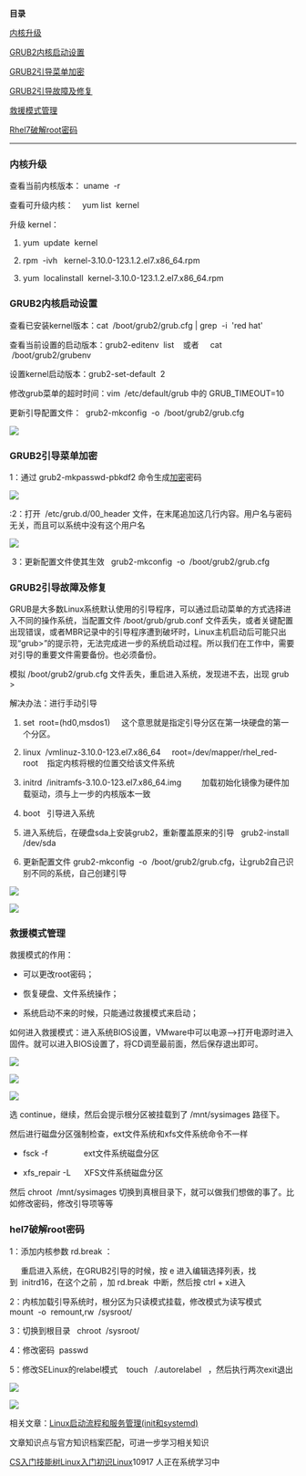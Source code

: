 **目录**

[内核升级](#t0)

[GRUB2内核启动设置](#t1)

[GRUB2引导菜单加密](#t2)

[GRUB2引导故障及修复](#t3)

[救援模式管理](#t4)

[Rhel7破解root密码](#t5)

* * *

### 内核升级

查看当前内核版本： uname  -r  
查看可升级内核：    yum list  kernel  
升级 kernel：

1.  yum  update  kernel 
2.  rpm  -ivh   kernel-3.10.0-123.1.2.el7.x86\_64.rpm
3.  yum  localinstall  kernel-3.10.0-123.1.2.el7.x86\_64.rpm

### GRUB2内核启动设置

查看已安装kernel版本：cat  /boot/grub2/grub.cfg | grep  -i  'red hat'  
查看当前设置的启动版本：grub2-editenv  list    或者     cat   /boot/grub2/grubenv  
设置kernel启动版本：grub2-set-default  2  
修改grub菜单的超时时间：vim  /etc/default/grub 中的 GRUB\_TIMEOUT=10  
更新引导配置文件：  grub2-mkconfig  -o  /boot/grub2/grub.cfg

![](https://img-blog.csdn.net/20180907102028637?watermark/2/text/aHR0cHM6Ly9ibG9nLmNzZG4ubmV0L3FxXzM2MTE5MTky/font/5a6L5L2T/fontsize/400/fill/I0JBQkFCMA==/dissolve/70)

### GRUB2引导菜单加密

1：通过 grub2-mkpasswd-pbkdf2 命令生成[加密](https://so.csdn.net/so/search?q=%E5%8A%A0%E5%AF%86&spm=1001.2101.3001.7020)密码

![](https://img-blog.csdn.net/20180907110342724?watermark/2/text/aHR0cHM6Ly9ibG9nLmNzZG4ubmV0L3FxXzM2MTE5MTky/font/5a6L5L2T/fontsize/400/fill/I0JBQkFCMA==/dissolve/70)

:2：打开  /etc/grub.d/00\_header 文件，在末尾追加这几行内容。用户名与密码无关，而且可以系统中没有这个用户名

![](https://img-blog.csdn.net/20180907110530211?watermark/2/text/aHR0cHM6Ly9ibG9nLmNzZG4ubmV0L3FxXzM2MTE5MTky/font/5a6L5L2T/fontsize/400/fill/I0JBQkFCMA==/dissolve/70)

 3：更新配置文件使其生效   grub2-mkconfig  -o  /boot/grub2/grub.cfg

### GRUB2引导故障及修复

GRUB是大多数Linux系统默认使用的引导程序，可以通过启动菜单的方式选择进入不同的操作系统，当配置文件 /boot/grub/grub.conf 文件丢失，或者关键配置出现错误，或者MBR记录中的引导程序遭到破坏时，Linux主机启动后可能只出现“grub>”的提示符，无法完成进一步的系统启动过程。所以我们在工作中，需要对引导的重要文件需要备份。也必须备份。

模拟 /boot/grub2/grub.cfg 文件丢失，重启进入系统，发现进不去，出现 grub >

解决办法：进行手动引导

1.  set  root=(hd0,msdos1)     这个意思就是指定引导分区在第一块硬盘的第一个分区。
2.  linux  /vmlinuz-3.10.0-123.el7.x86\_64     root=/dev/mapper/rhel\_red-root    指定内核将根的位置交给该文件系统
3.  initrd  /initramfs-3.10.0-123.el7.x86\_64.img         加载初始化镜像为硬件加载驱动，须与上一步的内核版本一致
4.  boot   引导进入系统
5.  进入系统后，在硬盘sda上安装grub2，重新覆盖原来的引导   grub2-install  /dev/sda
6.  更新配置文件 grub2-mkconfig  -o  /boot/grub2/grub.cfg，让grub2自己识别不同的系统，自己创建引导

![](https://img-blog.csdn.net/20180907121113772?watermark/2/text/aHR0cHM6Ly9ibG9nLmNzZG4ubmV0L3FxXzM2MTE5MTky/font/5a6L5L2T/fontsize/400/fill/I0JBQkFCMA==/dissolve/70)

![](https://img-blog.csdn.net/20180907135656979?watermark/2/text/aHR0cHM6Ly9ibG9nLmNzZG4ubmV0L3FxXzM2MTE5MTky/font/5a6L5L2T/fontsize/400/fill/I0JBQkFCMA==/dissolve/70)

### 救援模式管理

救援模式的作用：

*   可以更改root密码；
*   恢复硬盘、文件系统操作；
*   系统启动不来的时候，只能通过救援模式来启动；

如何进入救援模式：进入系统BIOS设置，VMware中可以电源-->打开电源时进入固件。就可以进入BIOS设置了，将CD调至最前面，然后保存退出即可。

![](https://img-blog.csdn.net/20180910110230631?watermark/2/text/aHR0cHM6Ly9ibG9nLmNzZG4ubmV0L3FxXzM2MTE5MTky/font/5a6L5L2T/fontsize/400/fill/I0JBQkFCMA==/dissolve/70)

![](https://img-blog.csdn.net/20180910110405713?watermark/2/text/aHR0cHM6Ly9ibG9nLmNzZG4ubmV0L3FxXzM2MTE5MTky/font/5a6L5L2T/fontsize/400/fill/I0JBQkFCMA==/dissolve/70)

![](https://img-blog.csdn.net/20180910110447850?watermark/2/text/aHR0cHM6Ly9ibG9nLmNzZG4ubmV0L3FxXzM2MTE5MTky/font/5a6L5L2T/fontsize/400/fill/I0JBQkFCMA==/dissolve/70)

选 continue，继续，然后会提示根分区被挂载到了 /mnt/sysimages 路径下。  
然后进行磁盘分区强制检查，ext文件系统和xfs文件系统命令不一样

*   fsck -f                ext文件系统磁盘分区
*   xfs\_repair -L      XFS文件系统磁盘分区

然后 chroot  /mnt/sysimages 切换到真根目录下，就可以做我们想做的事了。比如修改密码，修改引导项等等

### hel7破解root密码

1：添加内核参数 rd.break ：  
     重启进入系统，在GRUB2引导的时候，按 e 进入编辑选择列表，找到  initrd16，在这个之前 ，加 rd.break  中断，然后按 ctrl + x进入  
2：内核加载引导系统时，根分区为只读模式挂载，修改模式为读写模式     mount  -o  remount,rw  /sysroot/  
3：切换到根目录   chroot  /sysroot/  
4：修改密码  passwd   
5：修改SELinux的relabel模式    touch   /.autorelabel   ，然后执行两次exit退出

![](https://img-blog.csdn.net/20180906103439483?watermark/2/text/aHR0cHM6Ly9ibG9nLmNzZG4ubmV0L3FxXzM2MTE5MTky/font/5a6L5L2T/fontsize/400/fill/I0JBQkFCMA==/dissolve/70)

![](https://img-blog.csdn.net/20180906105030982?watermark/2/text/aHR0cHM6Ly9ibG9nLmNzZG4ubmV0L3FxXzM2MTE5MTky/font/5a6L5L2T/fontsize/400/fill/I0JBQkFCMA==/dissolve/70)

相关文章：[Linux启动流程和服务管理(init和systemd)](https://blog.csdn.net/qq_36119192/article/details/82415113) 

文章知识点与官方知识档案匹配，可进一步学习相关知识

[CS入门技能树](https://edu.csdn.net/skill/gml/gml-1c31834f07b04bcc9c5dff5baaa6680c)[Linux入门](https://edu.csdn.net/skill/gml/gml-1c31834f07b04bcc9c5dff5baaa6680c)[初识Linux](https://edu.csdn.net/skill/gml/gml-1c31834f07b04bcc9c5dff5baaa6680c)10917 人正在系统学习中